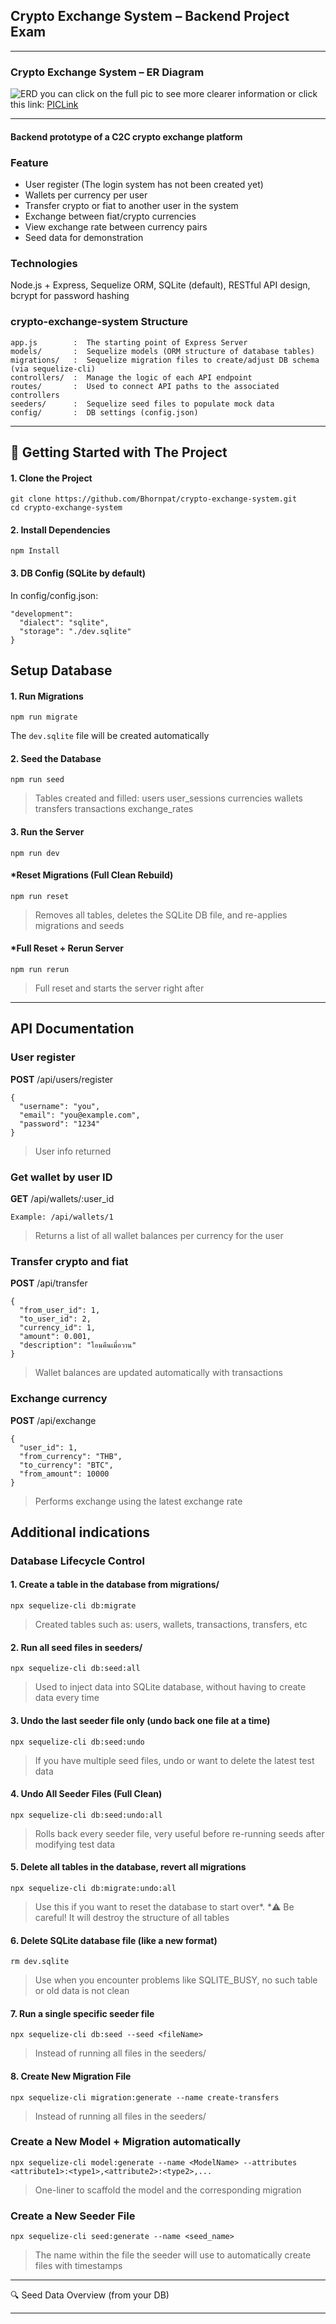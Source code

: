 ## Crypto Exchange System – Backend Project Exam 
---

### Crypto Exchange System – ER Diagram
![ERD](./ERD_Pic/crypto.drawio1.png)
you can click on the full pic to see more clearer information or click this link: [PICLink](./ERD_Pic/crypto.drawio1.png)

---

#### Backend prototype of a C2C crypto exchange platform

### Feature
- User register (The login system has not been created yet)
- Wallets per currency per user
- Transfer crypto or fiat to another user in the system
- Exchange between fiat/crypto currencies
- View exchange rate between currency pairs
- Seed data for demonstration

### Technologies
Node.js + Express, 
Sequelize ORM, 
SQLite (default), 
RESTful API design, 
bcrypt for password hashing

### crypto-exchange-system Structure
```
app.js        :  The starting point of Express Server
models/       :  Sequelize models (ORM structure of database tables)
migrations/   :  Sequelize migration files to create/adjust DB schema (via sequelize-cli)
controllers/  :  Manage the logic of each API endpoint
routes/       :  Used to connect API paths to the associated controllers
seeders/      :  Sequelize seed files to populate mock data
config/       :  DB settings (config.json)
```
---


## 🚀 Getting Started with The Project

#### 1. Clone the Project
```
git clone https://github.com/Bhornpat/crypto-exchange-system.git
cd crypto-exchange-system
```

#### 2. Install Dependencies
```
npm Install
```

#### 3. DB Config (SQLite by default) 
In config/config.json:
```
"development": 
  "dialect": "sqlite",
  "storage": "./dev.sqlite"
}
```

## Setup Database

#### 1. Run Migrations
```
npm run migrate                 
```
The `dev.sqlite` file will be created automatically


#### 2. Seed the Database
```
npm run seed                 
```
> Tables created and filled:
users 
user_sessions
currencies 
wallets   
transfers
transactions 
exchange_rates


#### 3. Run the Server 
```
npm run dev
```


#### *Reset Migrations (Full Clean Rebuild)
```
npm run reset
```
>Removes all tables, deletes the SQLite DB file, and re-applies migrations and seeds


#### *Full Reset + Rerun Server
```
npm run rerun
```
>Full reset and starts the server right after



----
## API Documentation


### User register

**POST**  /api/users/register
```
{
  "username": "you",
  "email": "you@example.com",
  "password": "1234"
}
```
>User info returned


### Get wallet by user ID

**GET**  /api/wallets/:user_id
```
Example: /api/wallets/1
```
>Returns a list of all wallet balances per currency for the user


### Transfer crypto and fiat

**POST**  /api/transfer

```
{
  "from_user_id": 1,
  "to_user_id": 2,
  "currency_id": 1,
  "amount": 0.001,
  "description": "โอนคืนเมื่อวาน"
}
```
>Wallet balances are updated automatically with transactions


### Exchange currency

**POST**  /api/exchange
 
```
{
  "user_id": 1,
  "from_currency": "THB",
  "to_currency": "BTC",
  "from_amount": 10000
}
```
>Performs exchange using the latest exchange rate




## Additional indications


### Database Lifecycle Control

#### 1. Create a table in the database from migrations/
```
npx sequelize-cli db:migrate
```
>Created tables such as: users, wallets, transactions, transfers, etc



#### 2. Run all seed files in seeders/
```
npx sequelize-cli db:seed:all
```
>Used to inject data into SQLite database, without having to create data every time



#### 3. Undo the last seeder file only (undo back one file at a time)
```
npx sequelize-cli db:seed:undo
```
>If you have multiple seed files, undo or want to delete the latest test data



#### 4. Undo All Seeder Files (Full Clean)
```
npx sequelize-cli db:seed:undo:all
```
>Rolls back every seeder file, very useful before re-running seeds after modifying test data



#### 5. Delete all tables in the database, revert all migrations
```
npx sequelize-cli db:migrate:undo:all
```
>Use this if you want to reset the database to start over*. *⚠️ Be careful! It will destroy the structure of all tables 



#### 6. Delete SQLite database file (like a new format)
```
rm dev.sqlite
```
>Use when you encounter problems like SQLITE_BUSY, no such table or old data is not clean



#### 7. Run a single specific seeder file
```
npx sequelize-cli db:seed --seed <fileName>
```
>Instead of running all files in the seeders/



#### 8. Create New Migration File
```
npx sequelize-cli migration:generate --name create-transfers
```
>Instead of running all files in the seeders/



### Create a New Model + Migration automatically
```
npx sequelize-cli model:generate --name <ModelName> --attributes <attribute1>:<type1>,<attribute2>:<type2>,...
```
>One-liner to scaffold the model and the corresponding migration



### Create a New Seeder File
```
npx sequelize-cli seed:generate --name <seed_name>
```
>The name within the file the seeder will use to automatically create files with timestamps


------------

🔍 Seed Data Overview (from your DB)

------------


